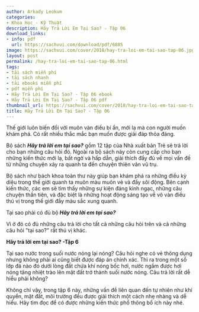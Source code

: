 ```yaml
---
author: Arkady Leokum
categories:
- Khoa Học - Kỹ Thuật
description: Hãy Trả Lời Em Tại Sao? - Tập 06
download_links:
- info: pdf
  url: https://sachvui.com/download/pdf/6885
image: https://sachvui.com/cover/2018/hay-tra-loi-em-tai-sao-tap-06.jpg
layout: post
permalink: /hay-tra-loi-em-tai-sao-tap-06.html
tags:
- tải sách miễn phí
- tải sách nhanh
- tải ebooks miễn phí
- pdf miễn phí
- Hãy Trả Lời Em Tại Sao? - Tập 06 ebook
- Hãy Trả Lời Em Tại Sao? - Tập 06 pdf
thumbnail_url: https://sachvui.com/cover/2018/hay-tra-loi-em-tai-sao-tap-06.jpg
title: Hãy Trả Lời Em Tại Sao? - Tập 06
---
```


 <div class="item-desc text-justify"> <p>Thế giới luôn biến đổi với muôn vàn điều bí ẩn, mới lạ mà con người muốn khám phá. Có rất nhiều thắc mắc bạn muốn được giải đáp thỏa đáng.</p><p>Bộ sách <strong><em>Hãy trả lời em tại sao?</em></strong> gồm 12 tập của Nhà xuất bản Trẻ sẽ trả lời cho bạn những câu hỏi đó. Ngoài ra bộ sách này còn cung cấp cho bạn những kiến thức mới lạ, bất ngờ và hấp dẫn, giải thích đầy đủ về mọi vấn đề từ những chuyện xảy ra quanh ta đến chuyện thiên văn vũ trụ.</p><p>Bộ sách như bách khoa toàn thư này giúp bạn khám phá ra những điều kỳ diệu trong thế giới quanh ta muôn màu muôn vẻ và đầy sôi động. Bên cạnh kiến thức, các em sẽ tìm thấy những sự kiện đáng kinh ngạc, những câu chuyện thần tiên, và đặc biệt là những hoạt động sáng tạo về vô vàn điều thú vị trong thế giới đầy màu sắc xung quanh.</p><p>Tại sao phải có đủ bộ<strong><em> Hãy trả lời em tại sao?</em></strong></p><p>Vì ở đó có đủ những câu trả lời cho tất cả những câu hỏi trên và cả những câu hỏi "tại sao?" rất thú vị khác.</p><p><strong>Hãy trả lời em tại sao? -Tập 6</strong></p><p>Tại sao nước trong suối nước nóng lại nóng? Câu hỏi nghe có vẻ thông dụng nhưng không phải ai cũng biết được đáp án chính xác. Thì ra trong một số lớp đá nào đó dưới lòng đất chứa khí nóng bốc hơi, nước ngầm được hơi nóng tăng nhiệt trào lên mặt đất trở thành suối nước nóng. Câu trả lời rất dễ hiểu phải không?</p><p>Không chỉ vậy, trong tập 6 này, những vấn đề liên quan đến tự nhiên như khí quyển, mặt đất, môi trường đều được giải thích một cách nhẹ nhàng và dễ hiểu. Hãy tìm đọc để có được những kiến thức phổ thông bổ ích này nhé.</p> </div>